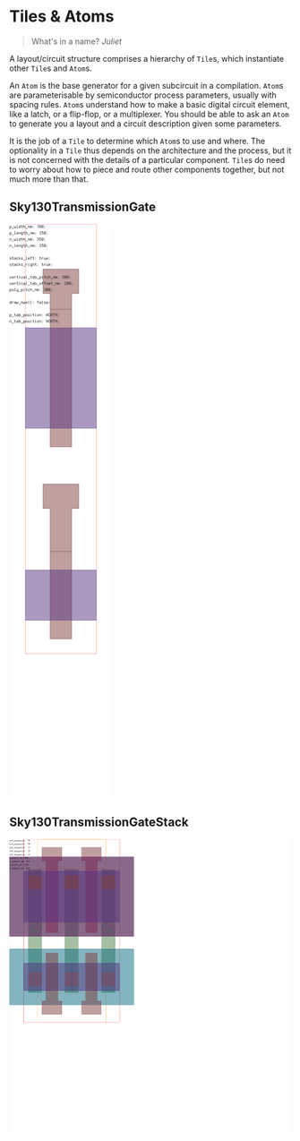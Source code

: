 # Tiles & Atoms

> What's in a name?
> *Juliet*

A layout/circuit structure comprises a hierarchy of `Tile`s, which instantiate
other `Tile`s and `Atom`s.

An `Atom` is the base generator for a given subcircuit in a compilation. `Atom`s
are parameterisable by semiconductor process parameters, usually with spacing
rules. `Atom`s understand how to make a basic digital circuit element, like a
latch, or a flip-flop, or a multiplexer.  You should be able to ask an `Atom` to
generate you a layout and a circuit description given some parameters.

It is the job of a `Tile` to determine which `Atom`s to use and where. The
optionality in a `Tile` thus depends on the architecture and the process, but it
is not concerned with the details of a particular component. `Tile`s do need to
worry about how to piece and route other components together, but not much more
than that.

## Sky130TransmissionGate

![A few different design points.](/assets/img/transmission_gate.gif)

## Sky130TransmissionGateStack

![A few different design points.](/assets/img/transmission_gate_stack.gif)
